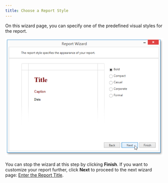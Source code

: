 ```yaml
---
title: Choose a Report Style
---
```

On this wizard page, you can specify one of the predefined visual styles for the report.

![WPDDesigner_ReportWizard_ReportStyle](../../../../../images/Img122893.png)

You can stop the wizard at this step by clicking **Finish**. If you want to customize your report further, click **Next** to proceed to the next wizard page: [Enter the Report Title](../../../../../../interface-elements-for-desktop/articles/report-designer/report-designer-for-wpf/report-wizard/data-bound-report/enter-the-report-title.md).